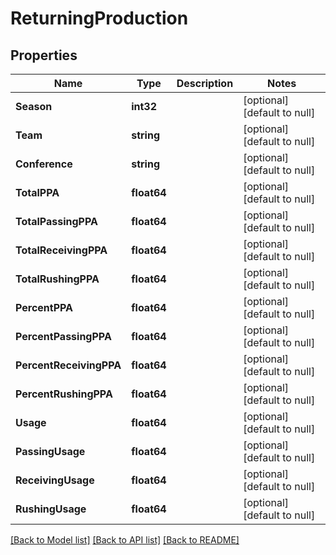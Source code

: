 # ReturningProduction

## Properties
Name | Type | Description | Notes
------------ | ------------- | ------------- | -------------
**Season** | **int32** |  | [optional] [default to null]
**Team** | **string** |  | [optional] [default to null]
**Conference** | **string** |  | [optional] [default to null]
**TotalPPA** | **float64** |  | [optional] [default to null]
**TotalPassingPPA** | **float64** |  | [optional] [default to null]
**TotalReceivingPPA** | **float64** |  | [optional] [default to null]
**TotalRushingPPA** | **float64** |  | [optional] [default to null]
**PercentPPA** | **float64** |  | [optional] [default to null]
**PercentPassingPPA** | **float64** |  | [optional] [default to null]
**PercentReceivingPPA** | **float64** |  | [optional] [default to null]
**PercentRushingPPA** | **float64** |  | [optional] [default to null]
**Usage** | **float64** |  | [optional] [default to null]
**PassingUsage** | **float64** |  | [optional] [default to null]
**ReceivingUsage** | **float64** |  | [optional] [default to null]
**RushingUsage** | **float64** |  | [optional] [default to null]

[[Back to Model list]](../README.md#documentation-for-models) [[Back to API list]](../README.md#documentation-for-api-endpoints) [[Back to README]](../README.md)

